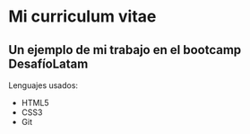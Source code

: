 # Mi curriculum vitae
## Un ejemplo de mi trabajo en el bootcamp DesafíoLatam

Lenguajes usados:
- HTML5
- CSS3
- Git

